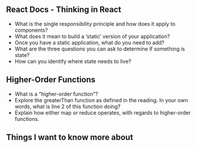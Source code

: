 ## React Docs - Thinking in React

- What is the single responsibility principle and how does it apply to components?
- What does it mean to build a ‘static’ version of your application?
- Once you have a static application, what do you need to add?
- What are the three questions you can ask to determine if something is state?
- How can you identify where state needs to live?

## Higher-Order Functions

- What is a “higher-order function”?
- Explore the greaterThan function as defined in the reading. In your own words, what is line 2 of this function doing?
- Explain how either map or reduce operates, with regards to higher-order functions.

## Things I want to know more about
